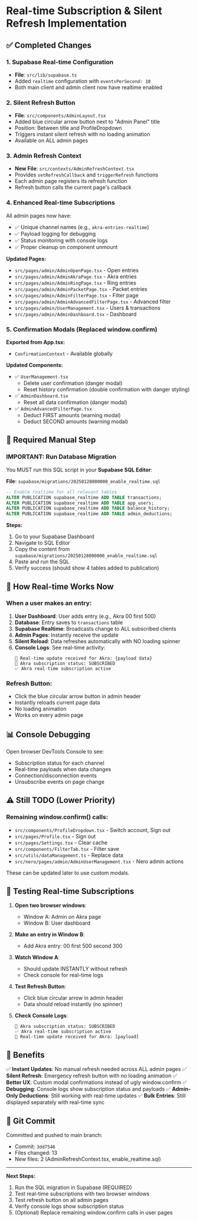 # Real-time Subscription & Silent Refresh Implementation

## ✅ Completed Changes

### 1. Supabase Real-time Configuration
- **File**: `src/lib/supabase.ts`
- Added `realtime` configuration with `eventsPerSecond: 10`
- Both main client and admin client now have realtime enabled

### 2. Silent Refresh Button
- **File**: `src/components/AdminLayout.tsx`
- Added blue circular arrow button next to "Admin Panel" title
- Position: Between title and ProfileDropdown
- Triggers instant silent refresh with no loading animation
- Available on ALL admin pages

### 3. Admin Refresh Context
- **New File**: `src/contexts/AdminRefreshContext.tsx`
- Provides `setRefreshCallback` and `triggerRefresh` functions
- Each admin page registers its refresh function
- Refresh button calls the current page's callback

### 4. Enhanced Real-time Subscriptions

All admin pages now have:
- ✅ Unique channel names (e.g., `akra-entries-realtime`)
- ✅ Payload logging for debugging
- ✅ Status monitoring with console logs
- ✅ Proper cleanup on component unmount

**Updated Pages:**
- `src/pages/admin/AdminOpenPage.tsx` - Open entries
- `src/pages/admin/AdminAkraPage.tsx` - Akra entries
- `src/pages/admin/AdminRingPage.tsx` - Ring entries
- `src/pages/admin/AdminPacketPage.tsx` - Packet entries
- `src/pages/admin/AdminFilterPage.tsx` - Filter page
- `src/pages/admin/AdminAdvancedFilterPage.tsx` - Advanced filter
- `src/pages/admin/UserManagement.tsx` - Users & transactions
- `src/pages/admin/AdminDashboard.tsx` - Dashboard

### 5. Confirmation Modals (Replaced window.confirm)

**Exported from App.tsx:**
- `ConfirmationContext` - Available globally

**Updated Components:**
- ✅ `UserManagement.tsx`
  - Delete user confirmation (danger modal)
  - Reset history confirmation (double confirmation with danger styling)
- ✅ `AdminDashboard.tsx`
  - Reset all data confirmation (danger modal)
- ✅ `AdminAdvancedFilterPage.tsx`
  - Deduct FIRST amounts (warning modal)
  - Deduct SECOND amounts (warning modal)

## 🔧 Required Manual Step

### **IMPORTANT: Run Database Migration**

You MUST run this SQL script in your **Supabase SQL Editor**:

**File**: `supabase/migrations/20250128000000_enable_realtime.sql`

```sql
-- Enable realtime for all relevant tables
ALTER PUBLICATION supabase_realtime ADD TABLE transactions;
ALTER PUBLICATION supabase_realtime ADD TABLE app_users;
ALTER PUBLICATION supabase_realtime ADD TABLE balance_history;
ALTER PUBLICATION supabase_realtime ADD TABLE admin_deductions;
```

**Steps:**
1. Go to your Supabase Dashboard
2. Navigate to SQL Editor
3. Copy the content from `supabase/migrations/20250128000000_enable_realtime.sql`
4. Paste and run the SQL
5. Verify success (should show 4 tables added to publication)

## 🎯 How Real-time Works Now

### When a user makes an entry:

1. **User Dashboard**: User adds entry (e.g., Akra 00 first 500)
2. **Database**: Entry saves to `transactions` table
3. **Supabase Realtime**: Broadcasts change to ALL subscribed clients
4. **Admin Pages**: Instantly receive the update
5. **Silent Reload**: Data refreshes automatically with NO loading spinner
6. **Console Logs**: See real-time activity:
   ```
   🔴 Real-time update received for Akra: {payload data}
   📡 Akra subscription status: SUBSCRIBED
   ✅ Akra real-time subscription active
   ```

### Refresh Button:
- Click the blue circular arrow button in admin header
- Instantly reloads current page data
- No loading animation
- Works on every admin page

## 📊 Console Debugging

Open browser DevTools Console to see:
- Subscription status for each channel
- Real-time payloads when data changes
- Connection/disconnection events
- Unsubscribe events on page change

## ⚠️ Still TODO (Lower Priority)

### Remaining window.confirm() calls:
- `src/components/ProfileDropdown.tsx` - Switch account, Sign out
- `src/pages/Profile.tsx` - Sign out
- `src/pages/Settings.tsx` - Clear cache
- `src/components/FilterTab.tsx` - Filter save
- `src/utils/dataManagement.ts` - Replace data
- `src/nero/pages/admin/AdminUserManagement.tsx` - Nero admin actions

These can be updated later to use custom modals.

## 🚀 Testing Real-time Subscriptions

1. **Open two browser windows**:
   - Window A: Admin on Akra page
   - Window B: User dashboard

2. **Make an entry in Window B**:
   - Add Akra entry: 00 first 500 second 300

3. **Watch Window A**:
   - Should update INSTANTLY without refresh
   - Check console for real-time logs

4. **Test Refresh Button**:
   - Click blue circular arrow in admin header
   - Data should reload instantly (no spinner)

5. **Check Console Logs**:
   ```
   📡 Akra subscription status: SUBSCRIBED
   ✅ Akra real-time subscription active
   🔴 Real-time update received for Akra: [payload]
   ```

## 🎉 Benefits

✅ **Instant Updates**: No manual refresh needed across ALL admin pages
✅ **Silent Refresh**: Emergency refresh button with no loading animation
✅ **Better UX**: Custom modal confirmations instead of ugly window.confirm
✅ **Debugging**: Console logs show subscription status and payloads
✅ **Admin-Only Deductions**: Still working with real-time updates
✅ **Bulk Entries**: Still displayed separately with real-time sync

## 📝 Git Commit

Committed and pushed to main branch:
- Commit: `3dd7546`
- Files changed: 13
- New files: 2 (AdminRefreshContext.tsx, enable_realtime.sql)

---

**Next Steps:**
1. Run the SQL migration in Supabase (REQUIRED)
2. Test real-time subscriptions with two browser windows
3. Test refresh button on all admin pages
4. Verify console logs show subscription status
5. (Optional) Replace remaining window.confirm calls in user pages


